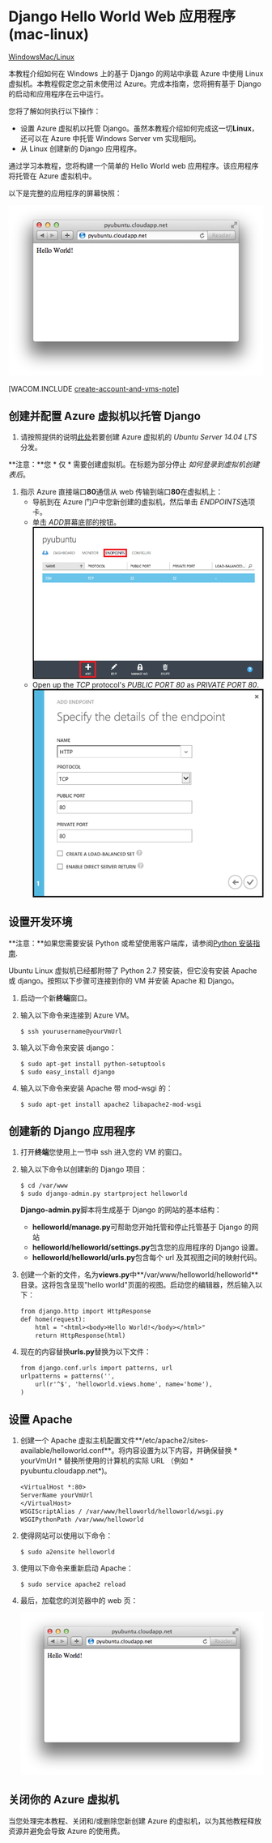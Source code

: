 <properties linkid="develop-python-web-app-with-django-mac" urlDisplayName="Web with Django" pageTitle="Python web 应用程序使用 Django 上 Mac-Azure 教程" metaKeywords="" description="本教程演示如何托管基于 Django 的网站在 Azure 上使用 Linux 虚拟机。" metaCanonical="" services="virtual-machines" documentationCenter="Python" title="Django Hello World Web Application (mac-linux)" authors="larryf" solutions="" manager="" editor="" />
<tags ms.service="virtual-machines"
    ms.date=""
    wacn.date=""
    />





# Django Hello World Web 应用程序 (mac-linux)

<div class="dev-center-tutorial-selector sublanding"><a href="/zh-cn/develop/python/tutorials/web-app-with-django/" title="Windows">Windows</a><a href="/zh-cn/develop/python/tutorials/django-hello-world-(maclinux)/" title="Mac/Linux" class="current">Mac/Linux</a></div>

本教程介绍如何在 Windows 上的基于 Django 的网站中承载 
Azure 中使用 Linux 虚拟机。本教程假定您之前未使用过 Azure。完成本指南，您将拥有基于 Django 的启动和应用程序在云中运行。

您将了解如何执行以下操作：

* 设置 Azure 虚拟机以托管 Django。虽然本教程介绍如何完成这一切**Linux**，还可以在 Azure 中托管 Windows Server vm 实现相同。 
* 从 Linux 创建新的 Django 应用程序。

通过学习本教程，您将构建一个简单的 Hello World web 应用程序。该应用程序将托管在 Azure 虚拟机中。

以下是完整的应用程序的屏幕快照：

![A browser window displaying the hello world page on Azure](./media/virtual-machines-python-django-web-app-linux/mac-linux-django-helloworld-browser.png)

[WACOM.INCLUDE [create-account-and-vms-note](../includes/create-account-and-vms-note.md)]

## 创建并配置 Azure 虚拟机以托管 Django

1. 请按照提供的说明[此处][门户 vm]若要创建 Azure 虚拟机的 *Ubuntu Server 14.04 LTS*分发。

  **注意：**您 * 仅 * 需要创建虚拟机。在标题为部分停止 *如何登录到虚拟机创建表后*。

1. 指示 Azure 直接端口**80**通信从 web 传输到端口**80**在虚拟机上：
	* 导航到在 Azure 门户中您新创建的虚拟机，然后单击 *ENDPOINTS*选项卡。
	* 单击 *ADD*屏幕底部的按钮。
	![add endpoint](./media/virtual-machines-python-django-web-app-linux/mac-linux-django-helloworld-add-endpoint.png)
	* Open up the *TCP* protocol's *PUBLIC PORT 80* as *PRIVATE PORT 80*.
	![port80](./media/virtual-machines-python-django-web-app-linux/mac-linux-django-helloworld-port80.png)

## <a id="setup"> </a>设置开发环境

**注意：**如果您需要安装 Python 或希望使用客户端库，请参阅[Python 安装指南](../python-how-to-install/).

Ubuntu Linux 虚拟机已经都附带了 Python 2.7 预安装，但它没有安装 Apache 或 django。按照以下步骤可连接到你的 VM 并安装 Apache 和 Django。

1.  启动一个新**终端**窗口。
    
1.  输入以下命令来连接到 Azure VM。

		$ ssh yourusername@yourVmUrl

1.  输入以下命令来安装 django：

		$ sudo apt-get install python-setuptools
		$ sudo easy_install django

1.  输入以下命令来安装 Apache 带 mod-wsgi 的：

		$ sudo apt-get install apache2 libapache2-mod-wsgi


## 创建新的 Django 应用程序

1.  打开**终端**您使用上一节中 ssh 进入您的 VM 的窗口。
    
1.  输入以下命令以创建新的 Django 项目：

		$ cd /var/www
		$ sudo django-admin.py startproject helloworld

    **Django-admin.py**脚本将生成基于 Django 的网站的基本结构：
    -   **helloworld/manage.py**可帮助您开始托管和停止托管基于 Django 的网站
    -   **helloworld/helloworld/settings.py**包含您的应用程序的 Django 设置。
    -   **helloworld/helloworld/urls.py**包含每个 url 及其视图之间的映射代码。

1.  创建一个新的文件，名为**views.py**中**/var/www/helloworld/helloworld**目录。这将包含呈现"hello world"页面的视图。启动您的编辑器，然后输入以下：
		
		from django.http import HttpResponse
		def home(request):
    		html = "<html><body>Hello World!</body></html>"
    		return HttpResponse(html)

1.  现在的内容替换**urls.py**替换为以下文件：

		from django.conf.urls import patterns, url
		urlpatterns = patterns('',
			url(r'^$', 'helloworld.views.home', name='home'),
		)


## 设置 Apache

1.  创建一个 Apache 虚拟主机配置文件**/etc/apache2/sites-available/helloworld.conf**。将内容设置为以下内容，并确保替换 * yourVmUrl * 替换所使用的计算机的实际 URL （例如 * pyubuntu.cloudapp.net*)。

		<VirtualHost *:80>
		ServerName yourVmUrl
		</VirtualHost>
		WSGIScriptAlias / /var/www/helloworld/helloworld/wsgi.py
		WSGIPythonPath /var/www/helloworld

1.  使得网站可以使用以下命令：

        $ sudo a2ensite helloworld

1.  使用以下命令来重新启动 Apache：

        $ sudo service apache2 reload

1.  最后，加载您的浏览器中的 web 页：

	![A browser window displaying the hello world page on Azure](./media/virtual-machines-python-django-web-app-linux/mac-linux-django-helloworld-browser.png)


## 关闭你的 Azure 虚拟机

当您处理完本教程、关闭和/或删除您新创建 Azure 的虚拟机，以为其他教程释放资源并避免会导致 Azure 的使用费。


[门户 vm]: /zh-cn/documentation/articles/virtual-machines-linux-tutorial/
